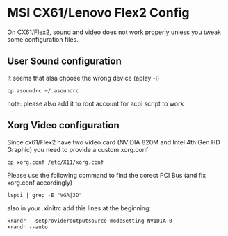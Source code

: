 MSI CX61/Lenovo Flex2 Config
=================

On CX61/Flex2, sound and video does not work properly unless you tweak some configuration files.  

User Sound configuration
------------------------

It seems that alsa choose the wrong device (aplay -l)  
```
cp asoundrc ~/.asoundrc
```
note: please also add it to root account for acpi script to work

Xorg Video configuration
------------------------

Since cx61/Flex2 have two video card (NVIDIA 820M and Intel 4th Gen HD Graphic) you need to provide a custom xorg.conf  
```
cp xorg.conf /etc/X11/xorg.conf
```
Please use the following command to find the corect PCI Bus (and fix xorg.conf accordingly)
```
lspci | grep -E "VGA|3D"
```

also in your .xinitrc add this lines at the beginning:  
```
xrandr --setprovideroutputsource modesetting NVIDIA-0
xrandr --auto
```
